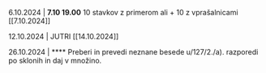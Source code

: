 6.10.2024 | **7.10 19.00**
10 stavkov z primerom ali + 10 z vprašalnicami
[[7.10.2024]]

12.10.2024 | JUTRI
[[14.10.2024]]

26.10.2024 | ****
Preberi in prevedi neznane besede u/127/2./a).
razporedi po sklonih in daj v množino.